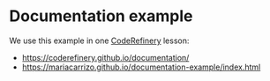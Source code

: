 # Documentation example

We use this example in one [CodeRefinery](https://coderefinery.org/) lesson:
- https://coderefinery.github.io/documentation/
- https://mariacarrizo.github.io/documentation-example/index.html
